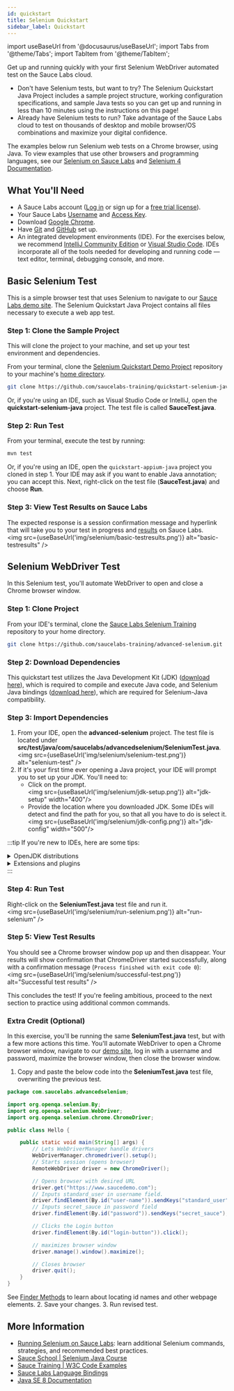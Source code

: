```yaml
---
id: quickstart
title: Selenium Quickstart
sidebar_label: Quickstart
---
```


import useBaseUrl from '@docusaurus/useBaseUrl';
import Tabs from '@theme/Tabs';
import TabItem from '@theme/TabItem';

Get up and running quickly with your first Selenium WebDriver automated test on the Sauce Labs cloud.

* Don't have Selenium tests, but want to try? The Selenium Quickstart Java Project includes a sample project structure, working configuration specifications, and sample Java tests so you can get up and running in less than 10 minutes using the instructions on this page!
* Already have Selenium tests to run? Take advantage of the Sauce Labs cloud to test on thousands of desktop and mobile browser/OS combinations and maximize your digital confidence.

The examples below run Selenium web tests on a Chrome browser, using Java. To view examples that use other browsers and programming languages, see our [Selenium on Sauce Labs](/web-apps/automated-testing/selenium) and [Selenium 4 Documentation](/web-apps/automated-testing/selenium/selenium4/).


## What You'll Need

* A Sauce Labs account ([Log in](https://accounts.saucelabs.com/am/XUI/#login/) or sign up for a [free trial license](https://saucelabs.com/sign-up)).
* Your Sauce Labs [Username](https://app.saucelabs.com/user-settings) and [Access Key](https://app.saucelabs.com/user-settings).
* Download [Google Chrome](https://www.google.com/chrome/).
* Have [Git](https://git-scm.com/downloads) and [GitHub](https://docs.github.com/) set up.
* An integrated development environments (IDE). For the exercises below, we recommend [IntelliJ Community Edition](https://www.jetbrains.com/idea/download/) or [Visual Studio Code](https://code.visualstudio.com/download). IDEs incorporate all of the tools needed for developing and running code &#8212; text editor, terminal, debugging console, and more.


## Basic Selenium Test
This is a simple browser test that uses Selenium to navigate to our [Sauce Labs demo site](https://www.saucedemo.com). The Selenium Quickstart Java Project contains all files necessary to execute a web app test.

### Step 1: Clone the Sample Project
This will clone the project to your machine, and set up your test environment and dependencies.

From your terminal, clone the [Selenium Quickstart Demo Project](https://github.com/saucelabs-training/quickstart-selenium-java) repository to your machine's [home directory](https://en.wikipedia.org/wiki/Home_directory).
   ```bash
   git clone https://github.com/saucelabs-training/quickstart-selenium-java.git
   ```

Or, if you're using an IDE, such as Visual Studio Code or IntelliJ, open the **quickstart-selenium-java** project. The test file is called **SauceTest.java**.


### Step 2: Run Test
From your terminal, execute the test by running:
```bash
mvn test
```

Or, if you're using an IDE, open the `quickstart-appium-java` project you cloned in step 1. Your IDE may ask if you want to enable Java annotation; you can accept this. Next, right-click on the test file (**SauceTest.java**) and choose **Run**.


### Step 3: View Test Results on Sauce Labs
The expected response is a session confirmation message and hyperlink that will take you to your test in progress and [results](/test-results/viewing-test-results/) on Sauce Labs.<br/><img src={useBaseUrl('img/selenium/basic-testresults.png')} alt="basic-testresults" />


## Selenium WebDriver Test

In this Selenium test, you'll automate WebDriver to open and close a Chrome browser window.

### Step 1: Clone Project
From your IDE's terminal, clone the [Sauce Labs Selenium Training](https://github.com/saucelabs-training/advanced-selenium) repository to your home directory.
  ```bash
  git clone https://github.com/saucelabs-training/advanced-selenium.git
  ```

### Step 2: Download Dependencies
This quickstart test utilizes the Java Development Kit (JDK) ([download here](https://www.oracle.com/java/technologies/downloads/#java8)), which is required to compile and execute Java code, and Selenium Java bindings ([download here](https://www.selenium.dev/downloads/)), which are required for Selenium-Java compatibility.


### Step 3: Import Dependencies

1. From your IDE, open the **advanced-selenium** project. The test file is located under **src/test/java/com/saucelabs/advancedselenium/SeleniumTest.java**. <br/><img src={useBaseUrl('img/selenium/selenium-test.png')} alt="selenium-test" />
2. If it's your first time ever opening a Java project, your IDE will prompt you to set up your JDK. You'll need to:
   * Click on the prompt.<br/><img src={useBaseUrl('img/selenium/jdk-setup.png')} alt="jdk-setup" width="400"/><br/>
   * Provide the location where you downloaded JDK. Some IDEs will detect and find the path for you, so that all you have to do is select it.<br/><img src={useBaseUrl('img/selenium/jdk-config.png')} alt="jdk-config" width="500"/>

:::tip
If you're new to IDEs, here are some tips:
<details><summary>OpenJDK distributions</summary>
IDEs also give you the option to download open source JDK distributions (e.g., Amazon Corretto, Oracle OpenJDK, and Eclipse Temurin) as an alternative to downloading JDK to your local machine. This works, but will only download it this specific project. If you're setting up a permanent developer environment that will be used beyond this Quickstart, you should download the JDK locally.<br/><img src={useBaseUrl('img/selenium/jdk-config-alt.png')} alt="jdk-config" width="500"/>
</details>

<details><summary>Extensions and plugins</summary>
If your IDE recommends additional extensions and plugins for Java and Maven, such as the ones listed below, you should accept them since they may contain more dependencies needed to run a test.<br/><img src={useBaseUrl('img/selenium/java-webdriver-dependencies.png')} alt="java-webdriver-dependencies" width="350"/>
</details>
:::

### Step 4: Run Test
Right-click on the **SeleniumTest.java** test file and run it.<br/><img src={useBaseUrl('img/selenium/run-selenium.png')} alt="run-selenium" />

### Step 5: View Test Results
You should see a Chrome browser window pop up and then disappear. Your results will show confirmation that ChromeDriver started successfully, along with a confirmation message (`Process finished with exit code 0`):<br/><img src={useBaseUrl('img/selenium/successful-test.png')} alt="Successful test results" />

This concludes the test! If you're feeling ambitious, proceed to the next section to practice using additional common commands.


### Extra Credit (Optional)

In this exercise, you'll be running the same **SeleniumTest.java** test, but with a few more actions this time. You'll automate WebDriver to open a Chrome browser window, navigate to our [demo site](https://www.saucedemo.com), log in with a username and password, maximize the browser window, then close the browser window.

1. Copy and paste the below code into the **SeleniumTest.java** test file, overwriting the previous test.
  ```java
  package com.saucelabs.advancedselenium;

  import org.openqa.selenium.By;
  import org.openqa.selenium.WebDriver;
  import org.openqa.selenium.chrome.ChromeDriver;

  public class Hello {

      public static void main(String[] args) {
          // Lets WebDriverManager handle drivers
          WebDriverManager.chromedriver().setup();
          // Starts session (opens browser)
          RemoteWebDriver driver = new ChromeDriver();

          // Opens browser with desired URL
          driver.get("https://www.saucedemo.com");
          // Inputs standard_user in username field.
          driver.findElement(By.id("user-name")).sendKeys("standard_user");
          // Inputs secret_sauce in password field
          driver.findElement(By.id("password")).sendKeys("secret_sauce");

          // Clicks the Login button
          driver.findElement(By.id("login-button")).click();

          // maximizes browser window
          driver.manage().window().maximize();

          // Closes browser
          driver.quit();
      }
  }
  ```
  See [Finder Methods](/web-apps/automated-testing/selenium/#finder-methods) to learn about locating id names and other webpage elements.
2. Save your changes.
3. Run revised test.

<!---

Resource Selenium commands

### Build Selenium WebDriver test from scratch

### Using ChromeDriver

(what's the benefit to using RemoteWebDriver over ChromeDriver?). All examples up until this point instantiate tests on a RemoteWebDriver. Another option is to download [chromedriver](https://chromedriver.chromium.org/downloads) to your local machine, then point your test script to that.

<Tabs
  defaultValue="RemoteWebDriver"
  values={[
    {label: 'RemoteWebDriver', value: 'RemoteWebDriver'},
    {label: 'Local chromedriver', value: 'Local chromedriver'},
  ]}>

<TabItem value="RemoteWebDriver">

```java
package <package-name>;

import io.github.bonigarcia.wdm.WebDriverManager;
import org.openqa.selenium.chrome.ChromeDriver;
import org.openqa.selenium.remote.RemoteWebDriver;

public class <test-name> {

    public static void main(String[] args) {

        // Let WebDriverManager handle drivers
        WebDriverManager.chromedriver().setup();

        // Start session (opens browser)
        RemoteWebDriver driver = new ChromeDriver();

        // Quit session (closes browser)
        driver.quit();
    }
}
```

</TabItem>
<TabItem value="Local chromedriver">

```java
package <package-name>;

import org.openqa.selenium.WebDriver;
import org.openqa.selenium.chrome.ChromeDriver;

public class <test-name> {
	public static void main(String[] args) {

	// Sets the driver executable as chromedriver installed on your local machine.
  System.setProperty("webdriver.chrome.driver", "chromedriver");

	// Initiates your chromedriver
  WebDriver driver=new ChromeDriver();

  driver.get("https://www.saucedemo.com");

  driver.close();

	}
}
```

</TabItem>
</Tabs>
--->


## More Information

* [Running Selenium on Sauce Labs](/web-apps/automated-testing/selenium/): learn additional Selenium commands, strategies, and recommended best practices.
* [Sauce School | Selenium Java Course](https://training.saucelabs.com/SeleniumJava/index.html)
* [Sauce Training | W3C Code Examples](https://github.com/saucelabs-training/w3c-examples)
* [Sauce Labs Language Bindings](https://opensource.saucelabs.com/sauce_bindings/)
* [Java SE 8 Documentation](https://docs.oracle.com/javase/8/)
